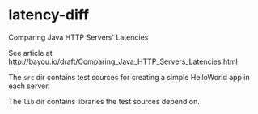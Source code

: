 latency-diff
============

Comparing Java HTTP Servers' Latencies

See article at <http://bayou.io/draft/Comparing_Java_HTTP_Servers_Latencies.html>

The `src` dir contains test sources for creating a simple HelloWorld app in each server.

The `lib` dir contains libraries the test sources depend on.